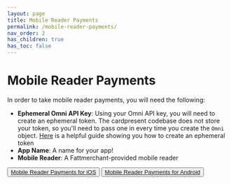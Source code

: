 ```yaml
---
layout: page
title: Mobile Reader Payments
permalink: /mobile-reader-payments/
nav_order: 2
has_children: true
has_toc: false
---
```


# Mobile Reader Payments
In order to take mobile reader payments, you will need the following:

* **Ephemeral Omni API Key**: Using your Omni API key, you will need to create an ephemeral token. The cardpresent codebase does not store your token, so you'll need to pass one in every time you create the `Omni` object. [Here](https://fattmerchant.docs.apiary.io/#reference/0/authentication-tokens/generate-an-ephemeral-token) is a helpful guide showing you how to create an ephemeral token
* **App Name**: A name for your app!
* **Mobile Reader**: A Fattmerchant-provided mobile reader

<div>
<button type="button" name="button" class="btn"><a href="/mobile-reader-payments/ios">Mobile Reader Payments for iOS</a></button>
<button type="button" name="button" class="btn"><a href="/mobile-reader-payments/android">Mobile Reader Payments for Android</a></button>
</div>

